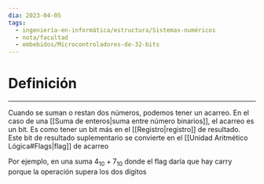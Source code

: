 ```yaml
---
dia: 2023-04-05
tags:
  - ingeniería-en-informática/estructura/Sistemas-numéricos
  - nota/facultad
  - embebidos/Microcontroladores-de-32-bits
---
```

# Definición
---
Cuando se suman o restan dos números, podemos tener un acarreo. En el caso de una [[Suma de enteros|suma entre número binarios]], el acarreo es un bit. Es como tener un bit más en el [[Registro|registro]] de resultado.  Este bit de resultado suplementario se convierte en el [[Unidad Aritmético Lógica#Flags|flag]] de acarreo

Por ejemplo, en una suma $4_{10} + 7_{10}$ donde el flag daría que hay carry porque la operación supera los dos dígitos
